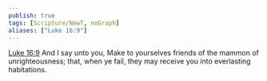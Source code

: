 ```yaml
---
publish: true
tags: [Scripture/NewT, noGraph]
aliases: ["Luke 16:9"]
---
```

[Luke 16:9](https://churchofjesuschrist.org/study/scriptures/nt/luke/16?lang=eng&id=p9#p9) And I say unto you, Make to yourselves friends of the mammon of unrighteousness; that, when ye fail, they may receive you into everlasting habitations.
